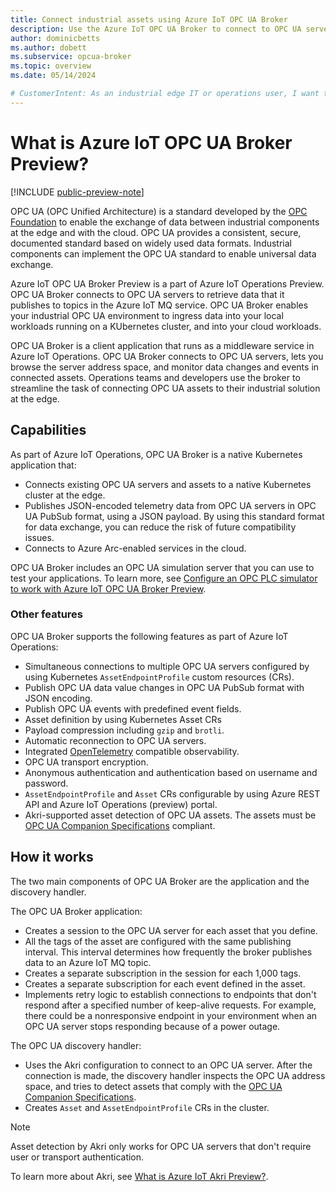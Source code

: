 ```yaml
---
title: Connect industrial assets using Azure IoT OPC UA Broker
description: Use the Azure IoT OPC UA Broker to connect to OPC UA servers and exchange telemetry with a Kubernetes cluster.
author: dominicbetts
ms.author: dobett
ms.subservice: opcua-broker
ms.topic: overview
ms.date: 05/14/2024

# CustomerIntent: As an industrial edge IT or operations user, I want to to understand what Azure IoT OPC UA Broker is and how it works with OPC UA industrial assets to enable me to add them as resources to my Kubernetes cluster.
---
```


# What is Azure IoT OPC UA Broker Preview?

[!INCLUDE [public-preview-note](../includes/public-preview-note.md)]

OPC UA (OPC Unified Architecture) is a standard developed by the [OPC Foundation](https://opcfoundation.org/) to enable the exchange of data between industrial components at the edge and with the cloud. OPC UA provides a consistent, secure, documented standard based on widely used data formats. Industrial components can implement the OPC UA standard to enable universal data exchange.

Azure IoT OPC UA Broker Preview is a part of Azure IoT Operations Preview. OPC UA Broker connects to OPC UA servers to retrieve data that it publishes to topics in the Azure IoT MQ service. OPC UA Broker enables your industrial OPC UA environment to ingress data into your local workloads running on a KUbernetes cluster, and into your cloud workloads.

OPC UA Broker is a client application that runs as a middleware service in Azure IoT Operations. OPC UA Broker connects to OPC UA servers, lets you browse the server address space, and monitor data changes and events in connected assets. Operations teams and developers use the broker to streamline the task of connecting OPC UA assets to their industrial solution at the edge.

## Capabilities

As part of Azure IoT Operations, OPC UA Broker is a native Kubernetes application that:

- Connects existing OPC UA servers and assets to a native Kubernetes cluster at the edge.
- Publishes JSON-encoded telemetry data from OPC UA servers in OPC UA PubSub format, using a JSON payload. By using this standard format for data exchange, you can reduce the risk of future compatibility issues.
- Connects to Azure Arc-enabled services in the cloud.

OPC UA Broker includes an OPC UA simulation server that you can use to test your applications. To learn more, see [Configure an OPC PLC simulator to work with Azure IoT OPC UA Broker Preview](howto-configure-opc-plc-simulator.md).

### Other features

OPC UA Broker supports the following features as part of Azure IoT Operations:

- Simultaneous connections to multiple OPC UA servers configured by using Kubernetes `AssetEndpointProfile` custom resources (CRs).
- Publish OPC UA data value changes in OPC UA PubSub format with JSON encoding.
- Publish OPC UA events with predefined event fields.
- Asset definition by using Kubernetes Asset CRs
- Payload compression including `gzip` and `brotli`.
- Automatic reconnection to OPC UA servers.
- Integrated [OpenTelemetry](https://opentelemetry.io/) compatible observability.
- OPC UA transport encryption.
- Anonymous authentication and authentication based on username and password.
- `AssetEndpointProfile` and `Asset` CRs configurable by using Azure REST API and Azure IoT Operations (preview) portal.
- Akri-supported asset detection of OPC UA assets. The assets must be [OPC UA Companion Specifications](https://opcfoundation.org/about/opc-technologies/opc-ua/ua-companion-specifications/) compliant.

## How it works

The two main components of OPC UA Broker are the application and the discovery handler.

The OPC UA Broker application:

- Creates a session to the OPC UA server for each asset that you define.
- All the tags of the asset are configured with the same publishing interval. This interval determines how frequently the broker publishes data to an Azure IoT MQ topic.
- Creates a separate subscription in the session for each 1,000 tags.
- Creates a separate subscription for each event defined in the asset.
- Implements retry logic to establish connections to endpoints that don't respond after a specified number of keep-alive requests. For example, there could be a nonresponsive endpoint in your environment when an OPC UA server stops responding because of a power outage.

The OPC UA discovery handler:

- Uses the Akri configuration to connect to an OPC UA server. After the connection is made, the discovery handler inspects the OPC UA address space, and tries to detect assets that  comply with the [OPC UA Companion Specifications](https://opcfoundation.org/about/opc-technologies/opc-ua/ua-companion-specifications/).
- Creates `Asset` and `AssetEndpointProfile` CRs in the cluster.

> [!NOTE]
> Asset detection by Akri only works for OPC UA servers that don't require user or transport authentication.

To learn more about Akri, see [What is Azure IoT Akri Preview?](overview-akri.md).
